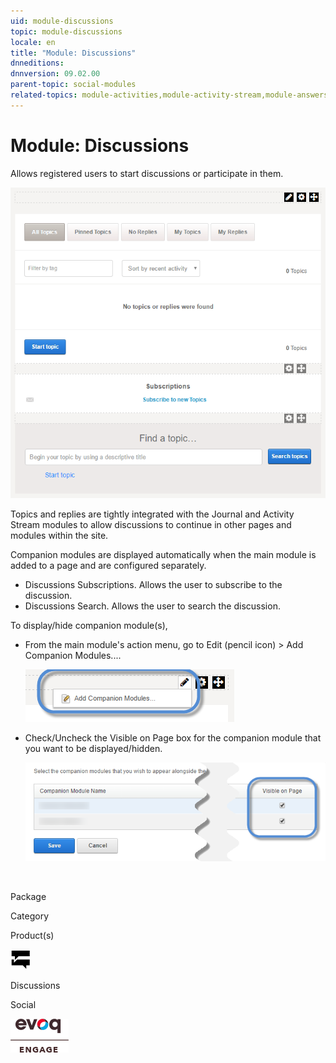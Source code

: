 ```yaml
---
uid: module-discussions
topic: module-discussions
locale: en
title: "Module: Discussions"
dnneditions: 
dnnversion: 09.02.00
parent-topic: social-modules
related-topics: module-activities,module-activity-stream,module-answers,module-blogs,module-challenges,module-group-directory,module-group-spaces,module-ideas,module-journal,module-latest-challenges,module-leaderboard,module-member-directory,module-message-center,module-my-status,module-profile-dashboard,module-social-groups,module-related-content,module-social-events,module-social-sharing,module-user-badges,module-wiki
---
```


# Module: Discussions

Allows registered users to start discussions or participate in them.

  

![Discussions module](/images/scr-module-Discussions.png)

  

Topics and replies are tightly integrated with the Journal and Activity Stream modules to allow discussions to continue in other pages and modules within the site.

Companion modules are displayed automatically when the main module is added to a page and are configured separately.

*   Discussions Subscriptions. Allows the user to subscribe to the discussion.
*   Discussions Search. Allows the user to search the discussion.

To display/hide companion module(s),

*   From the main module's action menu, go to Edit (pencil icon) \> Add Companion Modules....  
    
    ![Edit (pencil icon) action menu > Add Companion Modules...](/images/scr-actionmenu-edit-addcompanionmodules.png)
    
      
    
*   Check/Uncheck the Visible on Page box for the companion module that you want to be displayed/hidden.  
    
    ![](/images/scr-companions-VisibleOnPage.png)
    
      
    

 

Package

Category

Product(s)

 ![icon](/images/ico-module-discussions.png) 

Discussions

Social

 ![Evoq Engage](/images/ico-evoq-engage.png)